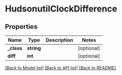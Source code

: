 # HudsonutilClockDifference

## Properties
Name | Type | Description | Notes
------------ | ------------- | ------------- | -------------
**_class** | **string** |  | [optional] 
**diff** | **int** |  | [optional] 

[[Back to Model list]](../README.md#documentation-for-models) [[Back to API list]](../README.md#documentation-for-api-endpoints) [[Back to README]](../README.md)


